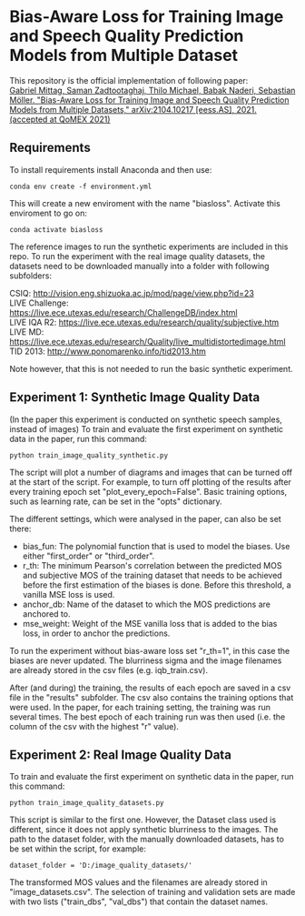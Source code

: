 # Bias-Aware Loss for Training Image and Speech Quality Prediction Models from Multiple Dataset

This repository is the official implementation of following paper:  
[Gabriel Mittag, Saman Zadtootaghaj, Thilo Michael, Babak Naderi, Sebastian Möller. "Bias-Aware Loss for Training Image and Speech Quality Prediction Models from Multiple Datasets," arXiv:2104.10217 [eess.AS], 2021. (accepted at QoMEX 2021)](https://arxiv.org/abs/2104.10217)

## Requirements

To install requirements install Anaconda and then use:

```setup
conda env create -f environment.yml
```

This will create a new enviroment with the name "biasloss". Activate this enviroment to go on:

```setup2
conda activate biasloss
```

The reference images to run the synthetic experiments are included in this repo. To run the experiment with the real image quality datasets, the datasets need to be downloaded manually into a folder with following subfolders:

CSIQ: http://vision.eng.shizuoka.ac.jp/mod/page/view.php?id=23 <br>
LIVE Challenge: https://live.ece.utexas.edu/research/ChallengeDB/index.html <br>
LIVE IQA R2: https://live.ece.utexas.edu/research/quality/subjective.htm <br>
LIVE MD: https://live.ece.utexas.edu/research/Quality/live_multidistortedimage.html <br>
TID 2013: http://www.ponomarenko.info/tid2013.htm 

Note however, that this is not needed to run the basic synthetic experiment.

## Experiment 1: Synthetic Image Quality Data
(In the paper this experiment is conducted on synthetic speech samples, instead of images)
To train and evaluate the first experiment on synthetic data in the paper, run this command:

```train1
python train_image_quality_synthetic.py
```


The script will plot a number of diagrams and images that can be turned off at the start of the script. For example, to turn off plotting of the results after every training epoch set "plot_every_epoch=False". Basic training options, such as learning rate, can be set in the "opts" dictionary. 

The different settings, which were analysed in the paper, can also be set there: 
* bias_fun: The polynomial function that is used to model the biases. Use either "first_order" or "third_order".
* r_th: The minimum Pearson's correlation between the predicted MOS and subjective MOS of the training dataset that needs to be achieved before the first estimation of the biases is done. Before this threshold, a vanilla MSE loss is used.
* anchor_db: Name of the dataset to which the MOS predictions are anchored to.
* mse_weight: Weight of the MSE vanilla loss that is added to the bias loss, in order to anchor the predictions.

To run the experiment without bias-aware loss set "r_th=1", in this case the biases are never updated. The blurriness sigma and the image filenames are already stored in the csv files (e.g. iqb_train.csv). 

After (and during) the training, the results of each epoch are saved in a csv file in the "results" subfolder. The csv also contains the training options that were used. In the paper, for each training setting, the training was run several times. The best epoch of each training run was then used (i.e. the column of the csv with the highest "r" value).

## Experiment 2: Real Image Quality Data

To train and evaluate the first experiment on synthetic data in the paper, run this command:

```train2
python train_image_quality_datasets.py
```

This script is similar to the first one. However, the Dataset class used is different, since it does not apply synthetic blurriness to the images. The path to the dataset folder, with the manually downloaded datasets, has to be set within the script, for example:

```
dataset_folder = 'D:/image_quality_datasets/'
```

The transformed MOS values and the filenames are already stored in "image_datasets.csv". The selection of training and validation sets are made with two lists ("train_dbs", "val_dbs") that contain the dataset names.
